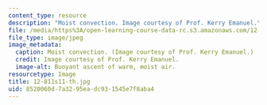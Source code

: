 ```yaml
---
content_type: resource
description: "Moist convection. Image courtesy of Prof. Kerry Emanuel.\r\n"
file: /media/https%3A/open-learning-course-data-rc.s3.amazonaws.com/12-811-tropical-meteorology-spring-2011/8520060d7a3295eadc931545e7f8aba4_12-811s11-th.jpg
file_type: image/jpeg
image_metadata:
  caption: Moist convection. (Image courtesy of Prof. Kerry Emanuel.)
  credit: Image courtesy of Prof. Kerry Emanuel.
  image-alt: Buoyant ascent of warm, moist air.
resourcetype: Image
title: 12-811s11-th.jpg
uid: 8520060d-7a32-95ea-dc93-1545e7f8aba4
---
```

